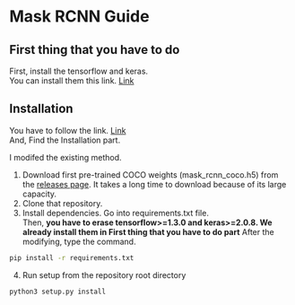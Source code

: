 # Mask RCNN Guide

## First thing that you have to do
First, install the tensorflow and keras. <br/>
You can install them this link. [Link](Vision/Installation_for_Vision.md)

## Installation 
You have to follow the link. [Link](https://github.com/matterport/Mask_RCNN) <br/>
And, Find the Installation part.<br/>

I modifed the existing method.
1. Download first pre-trained COCO weights (mask_rcnn_coco.h5) from the [releases page](https://github.com/matterport/Mask_RCNN/releases).
It takes a long time to download because of its large capacity.
2. Clone that repository.
3. Install dependencies.
Go into requirements.txt file.<br/>
Then, __you have to erase tensorflow>=1.3.0 and keras>=2.0.8. We already install them in First thing that you have to do part__
After the modifying, type the command.
~~~ bash
pip install -r requirements.txt
~~~
4. Run setup from the repository root directory
~~~ bash
python3 setup.py install
~~~
